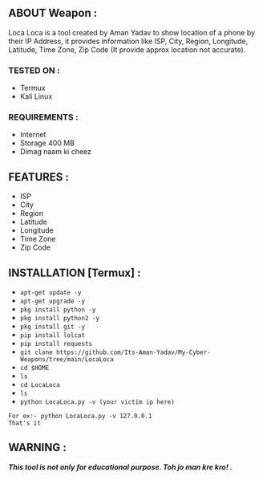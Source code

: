 
## ABOUT Weapon :

Loca Loca is a tool created by Aman Yadav to show location of a phone by their IP Address, it provides information like ISP, City, Region, Longitude, Latitude, Time Zone, Zip Code (It provide approx location not accurate).

### TESTED ON :

* Termux
* Kali Linux

### REQUIREMENTS :
* Internet
* Storage 400 MB
* Dimag naam ki cheez

## FEATURES :
* ISP 
* City 
* Region
* Latitude
* Longitude
* Time Zone
* Zip Code

## INSTALLATION [Termux] :

* `apt-get update -y`
* `apt-get upgrade -y`
* `pkg install python -y`
* `pkg install python2 -y`
* `pkg install git -y`
* `pip install lolcat`
* `pip install requests`
* `git clone https://github.com/Its-Aman-Yadav/My-Cyber-Weapons/tree/main/LocaLoca`
* `cd $HOME`
* `ls`
* `cd LocaLoca`
* `ls`
* `python LocaLoca.py -v (your victim ip here)`
```
For ex:- python LocaLoca.py -v 127.0.0.1
That's it

```

## WARNING : 
***This tool is not only for educational purpose. Toh jo man kre kro! .***
